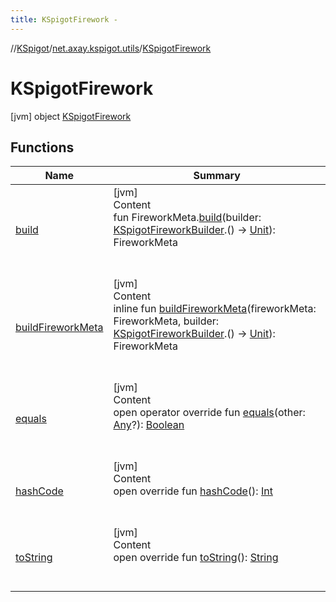```yaml
---
title: KSpigotFirework -
---
```

//[KSpigot](../../index.md)/[net.axay.kspigot.utils](../index.md)/[KSpigotFirework](index.md)



# KSpigotFirework  
 [jvm] object [KSpigotFirework](index.md)   


## Functions  
  
|  Name|  Summary| 
|---|---|
| [build](build.md)| [jvm]  <br>Content  <br>fun FireworkMeta.[build](build.md)(builder: [KSpigotFireworkBuilder](../-k-spigot-firework-builder/index.md).() -> [Unit](https://kotlinlang.org/api/latest/jvm/stdlib/kotlin/-unit/index.html)): FireworkMeta  <br><br><br>
| [buildFireworkMeta](build-firework-meta.md)| [jvm]  <br>Content  <br>inline fun [buildFireworkMeta](build-firework-meta.md)(fireworkMeta: FireworkMeta, builder: [KSpigotFireworkBuilder](../-k-spigot-firework-builder/index.md).() -> [Unit](https://kotlinlang.org/api/latest/jvm/stdlib/kotlin/-unit/index.html)): FireworkMeta  <br><br><br>
| [equals](../-registerable-command/index.md#kotlin/Any/equals/#kotlin.Any?/PointingToDeclaration/)| [jvm]  <br>Content  <br>open operator override fun [equals](../-registerable-command/index.md#kotlin/Any/equals/#kotlin.Any?/PointingToDeclaration/)(other: [Any](https://kotlinlang.org/api/latest/jvm/stdlib/kotlin/-any/index.html)?): [Boolean](https://kotlinlang.org/api/latest/jvm/stdlib/kotlin/-boolean/index.html)  <br><br><br>
| [hashCode](../-registerable-command/index.md#kotlin/Any/hashCode/#/PointingToDeclaration/)| [jvm]  <br>Content  <br>open override fun [hashCode](../-registerable-command/index.md#kotlin/Any/hashCode/#/PointingToDeclaration/)(): [Int](https://kotlinlang.org/api/latest/jvm/stdlib/kotlin/-int/index.html)  <br><br><br>
| [toString](../-registerable-command/index.md#kotlin/Any/toString/#/PointingToDeclaration/)| [jvm]  <br>Content  <br>open override fun [toString](../-registerable-command/index.md#kotlin/Any/toString/#/PointingToDeclaration/)(): [String](https://kotlinlang.org/api/latest/jvm/stdlib/kotlin/-string/index.html)  <br><br><br>

